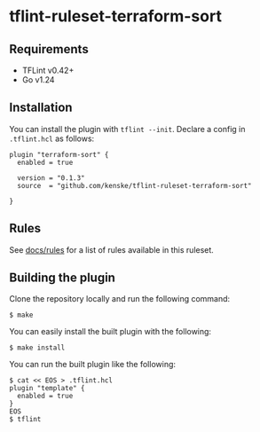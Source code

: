 # tflint-ruleset-terraform-sort

## Requirements

- TFLint v0.42+
- Go v1.24

## Installation

You can install the plugin with `tflint --init`. Declare a config in `.tflint.hcl` as follows:

```hcl
plugin "terraform-sort" {
  enabled = true

  version = "0.1.3"
  source  = "github.com/kenske/tflint-ruleset-terraform-sort"

}
```

## Rules

See [docs/rules](docs/rules) for a list of rules available in this ruleset.

## Building the plugin

Clone the repository locally and run the following command:

```
$ make
```

You can easily install the built plugin with the following:

```
$ make install
```

You can run the built plugin like the following:

```
$ cat << EOS > .tflint.hcl
plugin "template" {
  enabled = true
}
EOS
$ tflint
```
